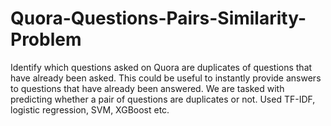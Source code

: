# Quora-Questions-Pairs-Similarity-Problem
 Identify which questions asked on Quora are duplicates of questions that have already been asked. This could be useful to instantly provide answers to questions that have already been answered. We are tasked with predicting whether a pair of questions are duplicates or not. Used TF-IDF, logistic regression, SVM, XGBoost etc.
